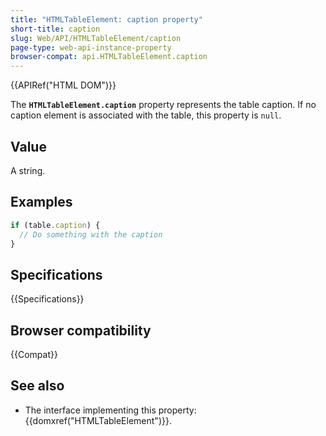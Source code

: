 ```yaml
---
title: "HTMLTableElement: caption property"
short-title: caption
slug: Web/API/HTMLTableElement/caption
page-type: web-api-instance-property
browser-compat: api.HTMLTableElement.caption
---
```


{{APIRef("HTML DOM")}}

The **`HTMLTableElement.caption`** property represents the
table caption. If no caption element is associated with the table, this property is
`null`.

## Value

A string.

## Examples

```js
if (table.caption) {
  // Do something with the caption
}
```

## Specifications

{{Specifications}}

## Browser compatibility

{{Compat}}

## See also

- The interface implementing this property: {{domxref("HTMLTableElement")}}.
